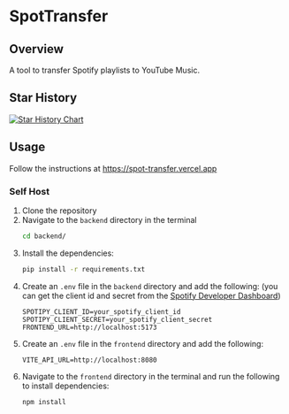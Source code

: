 # SpotTransfer

## Overview

A tool to transfer Spotify playlists to YouTube Music.

## Star History

<a href="https://www.star-history.com/#Pushan2005/SpotTransfer&Date">
 <picture>
   <source media="(prefers-color-scheme: dark)" srcset="https://api.star-history.com/svg?repos=Pushan2005/SpotTransfer&type=Date&theme=dark" />
   <source media="(prefers-color-scheme: light)" srcset="https://api.star-history.com/svg?repos=Pushan2005/SpotTransfer&type=Date" />
   <img alt="Star History Chart" src="https://api.star-history.com/svg?repos=Pushan2005/SpotTransfer&type=Date" />
 </picture>
</a>

## Usage

Follow the instructions at https://spot-transfer.vercel.app

### Self Host

1. Clone the repository
2. Navigate to the `backend` directory in the terminal
    ```bash
    cd backend/
    ```
3. Install the dependencies:
    ```bash
    pip install -r requirements.txt
    ```
4. Create an `.env` file in the `backend` directory and add the following: (you can get the client id and secret from the [Spotify Developer Dashboard](https://developer.spotify.com/dashboard/))
    ```env
    SPOTIPY_CLIENT_ID=your_spotify_client_id
    SPOTIPY_CLIENT_SECRET=your_spotify_client_secret
    FRONTEND_URL=http://localhost:5173
    ```
5. Create an `.env` file in the `frontend` directory and add the following:
    ```env
    VITE_API_URL=http://localhost:8080
    ```
6. Navigate to the `frontend` directory in the terminal and run the following to install dependencies:
    ```bash
    npm install
    ```
